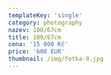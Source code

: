 ```yaml
---
templateKey: 'single'
category: photography
nazev: 100/67cm
title: 100/67cm
cena: '15 000 Kč'
price: '600 EUR'
thumbnail: /img/fotka-9.jpg
---
```

